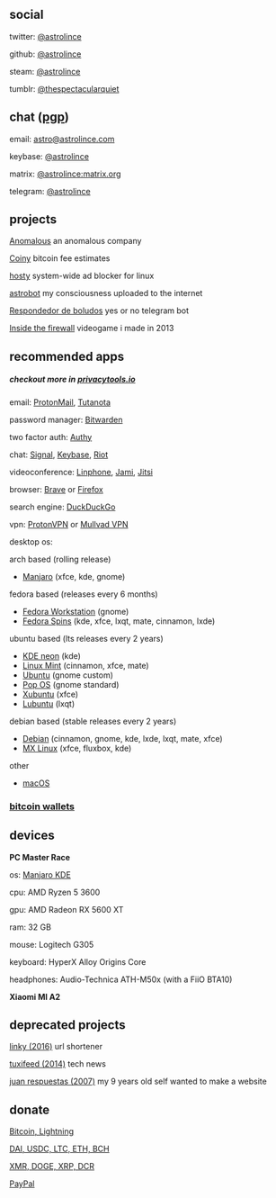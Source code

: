 ## social

twitter: [@astrolince](https://twitter.com/astrolince)

github: [@astrolince](https://github.com/astrolince)

steam: [@astrolince](https://steamcommunity.com/id/astrolince)

tumblr: [@thespectacularquiet](https://thespectacularquiet.tumblr.com/)

## chat ([pgp](https://keybase.io/astrolince/pgp_keys.asc))

email: [astro@astrolince.com](mailto:astro@astrolince.com)

keybase: [@astrolince](https://keybase.io/astrolince)

matrix: [@astrolince:matrix.org](https://matrix.to/#/@astrolince:matrix.org)

telegram: [@astrolince](https://t.me/astrolince)

## projects

[Anomalous](https://anomalous.xyz/) an anomalous company

[Coiny](https://twitter.com/coinyfees) bitcoin fee estimates

[hosty](https://astrolince.com/hosty) system-wide ad blocker for linux

[astrobot](https://twitter.com/astroiince) my consciousness uploaded to the internet

[Respondedor de boludos](https://t.me/respondedorbot) yes or no telegram bot

[Inside the firewall](https://scratch.mit.edu/projects/14166847/) videogame i made in 2013

## recommended apps
##### checkout more in [privacytools.io](https://privacytools.io/)

email: [ProtonMail](https://protonmail.com/), [Tutanota](https://tutanota.com/)

password manager: [Bitwarden](https://bitwarden.com/)

two factor auth: [Authy](https://authy.com/)

chat: [Signal](https://signal.org/), [Keybase](https://keybase.io/), [Riot](https://riot.im/)

videoconference: [Linphone](https://linphone.org/), [Jami](https://jami.net/), [Jitsi](https://jitsi.org/)

browser: [Brave](https://brave.com/ast502) or [Firefox](https://www.mozilla.org/firefox/new/)

search engine: [DuckDuckGo](https://duckduckgo.com/)

vpn: [ProtonVPN](https://protonvpn.com/) or [Mullvad VPN](https://mullvad.net/)

desktop os:

arch based (rolling release)
- [Manjaro](https://manjaro.org/) (xfce, kde, gnome)

fedora based (releases every 6 months)
- [Fedora Workstation](https://getfedora.org/en/workstation/) (gnome)
- [Fedora Spins](https://spins.fedoraproject.org/) (kde, xfce, lxqt, mate, cinnamon, lxde)

ubuntu based (lts releases every 2 years)
- [KDE neon](https://neon.kde.org/) (kde)
- [Linux Mint](https://linuxmint.com/download.php) (cinnamon, xfce, mate)
- [Ubuntu](https://ubuntu.com/download/desktop) (gnome custom)
- [Pop OS](https://pop.system76.com/) (gnome standard)
- [Xubuntu](https://xubuntu.org/) (xfce)
- [Lubuntu](https://lubuntu.me/) (lxqt)

debian based (stable releases every 2 years)
- [Debian](https://www.debian.org/CD/live/) (cinnamon, gnome, kde, lxde, lxqt, mate, xfce)
- [MX Linux](https://mxlinux.org/) (xfce, fluxbox, kde)

other
- [macOS](https://hackintosh.com/)

### [bitcoin wallets](https://wiki.anomalous.xyz/criptomonedas/)

## devices

**PC Master Race**

os: [Manjaro KDE](https://astrolince.com/configs/)

cpu: AMD Ryzen 5 3600

gpu: AMD Radeon RX 5600 XT

ram: 32 GB

mouse: Logitech G305

keyboard: HyperX Alloy Origins Core

headphones: Audio-Technica ATH-M50x (with a FiiO BTA10)

**Xiaomi MI A2**

## deprecated projects

[linky (2016)](https://web.archive.org/web/20180901073301/https://linky.tk/) url shortener

[tuxifeed (2014)](https://web.archive.org/web/20141222080138/https://tuxi.tk/) tech news

[juan respuestas (2007)](https://web.archive.org/web/20090804045736/http://juanrespuestas.freeconfigbox.com/) 
my 9 years old self wanted to make a website

## donate

[Bitcoin, Lightning](https://checkout.opennode.com/p/32c4dcff-1ef4-44ba-908e-cccf7f564233)

[DAI, USDC, LTC, ETH, BCH](https://commerce.coinbase.com/checkout/cc3345c4-4697-44f7-a3a1-0ada15e37697)

[XMR, DOGE, XRP, DCR](https://globee.com/donate/Mmp6rjZ53Yo2ZOPGKkgVbR)

[PayPal](https://www.paypal.com/biz/fund?id=5HCXEEX72QTV2)
